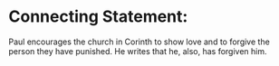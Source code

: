 # Connecting Statement:

Paul encourages the church in Corinth to show love and to forgive the person they have punished. He writes that he, also, has forgiven him.